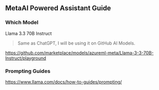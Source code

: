 ## MetaAI Powered Assistant Guide

### Which Model

Llama 3.3 70B Instruct

> Same as ChatGPT, I will be using it on GitHub AI Models.

https://github.com/marketplace/models/azureml-meta/Llama-3-3-70B-Instruct/playground

### Prompting Guides

https://www.llama.com/docs/how-to-guides/prompting/